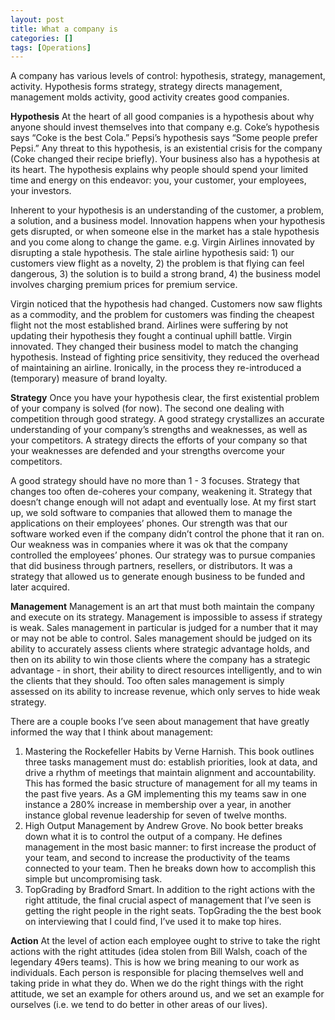 ```yaml
---
layout: post
title: What a company is
categories: []
tags: [Operations]
---
```


A company has various levels of control: hypothesis, strategy, management, activity. Hypothesis forms strategy, strategy directs management, management molds activity, good activity creates good companies.

**Hypothesis**
At the heart of all good companies is a hypothesis about why anyone should invest themselves into that company e.g. Coke’s hypothesis says “Coke is the best Cola.” Pepsi’s hypothesis says “Some people prefer Pepsi.” Any threat to this hypothesis, is an existential crisis for the company (Coke changed their recipe briefly). Your business also has a hypothesis at its heart. The hypothesis explains why people should spend your limited time and energy on this endeavor: you, your customer, your employees, your investors.

Inherent to your hypothesis is an understanding of the customer, a problem, a solution, and a business model. Innovation happens when your hypothesis gets disrupted, or when someone else in the market has a stale hypothesis and you come along to change the game. e.g. Virgin Airlines innovated by disrupting a stale hypothesis. The stale airline hypothesis said: 1) our customers view flight as a novelty, 2) the problem is that flying can feel dangerous, 3) the solution is to build a strong brand, 4) the business model involves charging premium prices for premium service.

Virgin noticed that the hypothesis had changed. Customers now saw flights as a commodity, and the problem for customers was finding the cheapest flight not the most established brand. Airlines were suffering by not updating their hypothesis they fought a continual uphill battle. Virgin innovated. They changed their business model to match the changing hypothesis. Instead of fighting price sensitivity, they reduced the overhead of maintaining an airline. Ironically, in the process they re-introduced a (temporary) measure of brand loyalty.

**Strategy**
Once you have your hypothesis clear, the first existential problem of your company is solved (for now). The second one dealing with competition through good strategy. A good strategy crystallizes an accurate understanding of your company’s strengths and weaknesses, as well as your competitors. A strategy directs the efforts of your company so that your weaknesses are defended and your strengths overcome your competitors.

A good strategy should have no more than 1 - 3 focuses. Strategy that changes too often de-coheres your company, weakening it. Strategy that doesn’t change enough will not adapt and eventually lose. At my first start up, we sold software to companies that allowed them to manage the applications on their employees’ phones. Our strength was that our software worked even if the company didn’t control the phone that it ran on. Our weakness was in companies where it was ok that the company controlled the employees’ phones. Our strategy was to pursue companies that did business through partners, resellers, or distributors. It was a strategy that allowed us to generate enough business to be funded and later acquired.

**Management**
Management is an art that must both maintain the company and execute on its strategy. Management is impossible to assess if strategy is weak. Sales management in particular is judged for a number that it may or may not be able to control. Sales management should be judged on its ability to accurately assess clients where strategic advantage holds, and then on its ability to win those clients where the company has a strategic advantage - in short, their ability to direct resources intelligently, and to win the clients that they should. Too often sales management is simply assessed on its ability to increase revenue, which only serves to hide weak strategy.

There are a couple books I’ve seen about management that have greatly informed the way that I think about management:

1.	Mastering the Rockefeller Habits by Verne Harnish. This book outlines three tasks management must do: establish priorities, look at data, and drive a rhythm of meetings that maintain alignment and accountability. This has formed the basic structure of management for all my teams in the past five years. As a GM implementing this my teams saw in one instance a 280% increase in membership over a year, in another instance global revenue leadership for seven of twelve months.
2.	High Output Management by Andrew Grove. No book better breaks down what it is to control the output of a company. He defines management in the most basic manner: to first increase the product of your team, and second to increase the productivity of the teams connected to your team. Then he breaks down how to accomplish this simple but uncompromising task.
3.	TopGrading by Bradford Smart. In addition to the right actions with the right attitude, the final crucial aspect of management that I’ve seen is getting the right people in the right seats. TopGrading the the best book on interviewing that I could find, I’ve used it to make top hires.

**Action**
At the level of action each employee ought to strive to take the right actions with the right attitudes (idea stolen from Bill Walsh, coach of the legendary 49ers teams). This is how we bring meaning to our work as individuals. Each person is responsible for placing themselves well and taking pride in what they do. When we do the right things with the right attitude, we set an example for others around us, and we set an example for ourselves (i.e. we tend to do better in other areas of our lives).
